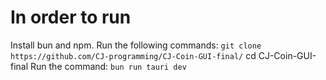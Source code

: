 # In order to run
Install bun and npm.
Run the following commands:
`git clone https://github.com/CJ-programming/CJ-Coin-GUI-final/`
cd CJ-Coin-GUI-final
Run the command:
`bun run tauri dev`

